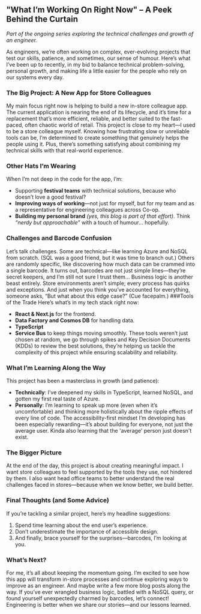 ## "What I’m Working On Right Now" – A Peek Behind the Curtain
*Part of the ongoing series exploring the technical challenges and growth of an engineer.*

As engineers, we’re often working on complex, ever-evolving projects that test our skills, patience, and sometimes, our sense of humour. Here’s what I’ve been up to recently, in my bid to balance technical problem-solving, personal growth, and making life a little easier for the people who rely on our systems every day.
### The Big Project: A New App for Store Colleagues
My main focus right now is helping to build a new in-store colleague app. The current application is nearing the end of its lifecycle, and it’s time for a replacement that’s more efficient, reliable, and better suited to the fast-paced, often chaotic world of retail.
This project is close to my heart—I used to be a store colleague myself. Knowing how frustrating slow or unreliable tools can be, I’m determined to create something that genuinely helps the people using it. Plus, there’s something satisfying about combining my technical skills with that real-world experience.
### Other Hats I’m Wearing
When I’m not deep in the code for the app, I’m:
* Supporting **festival teams** with technical solutions, because who doesn’t love a good festival?
* **Improving ways of working**—not just for myself, but for my team and as a representative for engineering colleagues across Co-op.
* **Building my personal brand** *(yes, this blog is part of that effort)*. Think *“nerdy but approachable”* with a touch of humour... hopefully.
### Challenges and Barcode Confusion
Let’s talk challenges. Some are technical—like learning Azure and NoSQL from scratch. (SQL was a good friend, but it was time to branch out.) Others are randomly specific, like discovering how much data can be crammed into a single barcode. It turns out, barcodes are not just simple lines—they’re secret keepers, and I’m still not sure I trust them...
Business logic is another beast entirely. Store environments aren’t simple; every process has quirks and exceptions. And just when you think you’ve accounted for everything, someone asks, “But what about this edge case?” (Cue facepalm.)
###Tools of the Trade
Here’s what’s in my tech stack right now:
* **React & Next.js** for the frontend.
* **Data Factory and Cosmos DB** for handling data.
* **TypeScript** 
* **Service Bus** to keep things moving smoothly.
These tools weren’t just chosen at random, we go through spikes and Key Decision Documents (KDDs) to review the best solutions, they’re helping us tackle the complexity of this project while ensuring scalability and reliability.
### What I’m Learning Along the Way
This project has been a masterclass in growth (and patience):
* **Technically**: I’ve deepened my skills in TypeScript, learned NoSQL, and gotten my first real taste of Azure.
* **Personally**: I’m learning to speak up more (even when it’s uncomfortable) and thinking more holistically about the ripple effects of every line of code.
The accessibility-first mindset I’m developing has been especially rewarding—it’s about building for everyone, not just the average user. Kinda also learning that the 'average' person just doesn't exist. 
### The Bigger Picture
At the end of the day, this project is about creating meaningful impact. I want store colleagues to feel supported by the tools they use, not hindered by them. I also want head office teams to better understand the real challenges faced in stores—because when we know better, we build better.
### Final Thoughts (and Some Advice)
If you’re tackling a similar project, here’s my headline suggestions:
1. Spend time learning about the end user’s experience.
2. Don’t underestimate the importance of accessible design.
3. And finally, brace yourself for the surprises—barcodes, I’m looking at you.
### What’s Next?
For me, it’s all about keeping the momentum going. I’m excited to see how this app will transform in-store processes and continue exploring ways to improve as an engineer. And maybe write a few more blog posts along the way.
If you’ve ever wrangled business logic, battled with a NoSQL query, or found yourself unexpectedly charmed by barcodes, let’s connect! Engineering is better when we share our stories—and our lessons learned.
